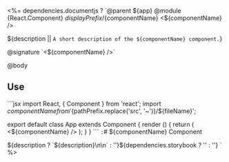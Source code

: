 <%= dependencies.documentjs ? `@parent ${app}
@module {React.Component} ${displayPrefix}/${componentName} <${componentName} />

${description || `A short description of the ${componentName} component.`}

@signature \`<${componentName} />\`

@body

## Use

\`\`\`jsx
import React, { Component } from 'react';
import ${componentName} from '${pathPrefix.replace('src', '~')}/${fileName}';

export default class App extends Component {
  render () {
    return (
      <${componentName} />
    );
  }
}
\`\`\`
` : `# ${componentName} Component

${description ? `${description}\n\n` : ''}${dependencies.storybook ? '<!-- STORY -->' : ''}
` %>
